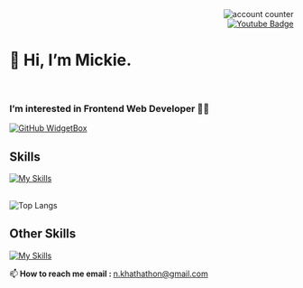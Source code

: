 <div id="badges" align="right">
  <img src="https://komarev.com/ghpvc/?username=MickieProjects&style=flat-square&color=blue" alt="account counter"/>
  <br>
  <a href="https://www.youtube.com/channel/UCKzpgGZsiU3skBGyRYlzQlw" target="_blank">
    <img src="https://img.shields.io/badge/YouTube-red?style=for-the-badge&logo=youtube&logoColor=white" alt="Youtube Badge"/>
  </a>   
</div>

# 👋 Hi, I’m Mickie. 
<br>


### I’m interested in Frontend Web Developer 🧑‍💻 


[![GitHub WidgetBox](https://github-widgetbox.vercel.app/api/profile?username=MickieProjects&data=followers,repositories,stars,commits&theme=nautilus)](https://github.com/Jurredr/github-widgetbox)

## Skills

[![My Skills](https://skillicons.dev/icons?i=html,css,js,bootstrap,tailwind,git,github,react)](https://skillicons.dev)
<br>
<br>


![Top Langs](https://github-readme-stats.vercel.app/api/top-langs/?username=MickieProjects&layout=compact)

## Other Skills

[![My Skills](https://skillicons.dev/icons?i=figma,ps,ai,pr,ae,blender)](https://skillicons.dev)

📫<b> How to reach me email : </b> n.khathathon@gmail.com
